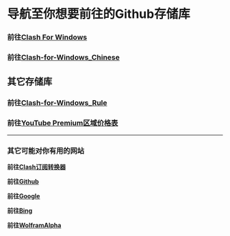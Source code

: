# 导航至你想要前往的Github存储库

### 前往[Clash For Windows](https://web.archive.org/web/*/https://github.com/Fndroid/clash_for_windows_pkg)

### 前往[Clash-for-Windows_Chinese](https://github.com/Z-Siqi/Clash-for-Windows_Chinese)

## 其它存储库

### 前往[Clash-for-Windows_Rule](https://github.com/Z-Siqi/Clash-for-Windows_Rule)
### 前往[YouTube Premium区域价格表](https://github.com/Z-Siqi/YT-Premium-Area-price)

***

### 其它可能对你有用的网站

**前往[Clash订阅转换器](https://acl4ssr-sub.github.io)**

**前往[Github](https://github.com)**

**前往[Google](https://google.com)**

**前往[Bing](https://www.bing.com)**

**前往[WolframAlpha](https://www.wolframalpha.com/)**
